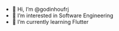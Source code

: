 - 👋 Hi, I’m @godinhoufrj
- 👀 I’m interested in Software Engineering
- 🌱 I’m currently learning Flutter

<!---
godinhoufrj/godinhoufrj is a ✨ special ✨ repository because its `README.md` (this file) appears on your GitHub profile.
You can click the Preview link to take a look at your changes.
--->
